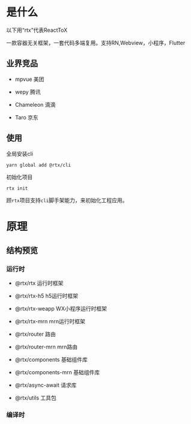 # 是什么

以下用“rtx”代表ReactToX

一款容器无关框架，一套代码多端复用。支持RN,Webview，小程序，Flutter

## 业界竞品

- mpvue 美团

- wepy 腾讯

- Chameleon 滴滴

- Taro 京东

## 使用

全局安装cli

```
yarn global add @rtx/cli
```

初始化项目

```
rtx init
```

顾`rtx`项目支持`cli`脚手架能力，来初始化工程应用。


# 原理

## 结构预览

### 运行时

- @rtx/rtx 运行时框架

- @rtx/rtx-h5  h5运行时框架

- @rtx/rtx-weapp WX小程序运行时框架

- @rtx/rtx-mrn mrn运行时框架

- @rtx/router 路由

- @rtx/router-mrn mrn路由

- @rtx/components 基础组件库

- @rtx/components-mrn 基础组件库

- @rtx/async-await 请求库

- @rtx/utils 工具包
 
### 编译时

